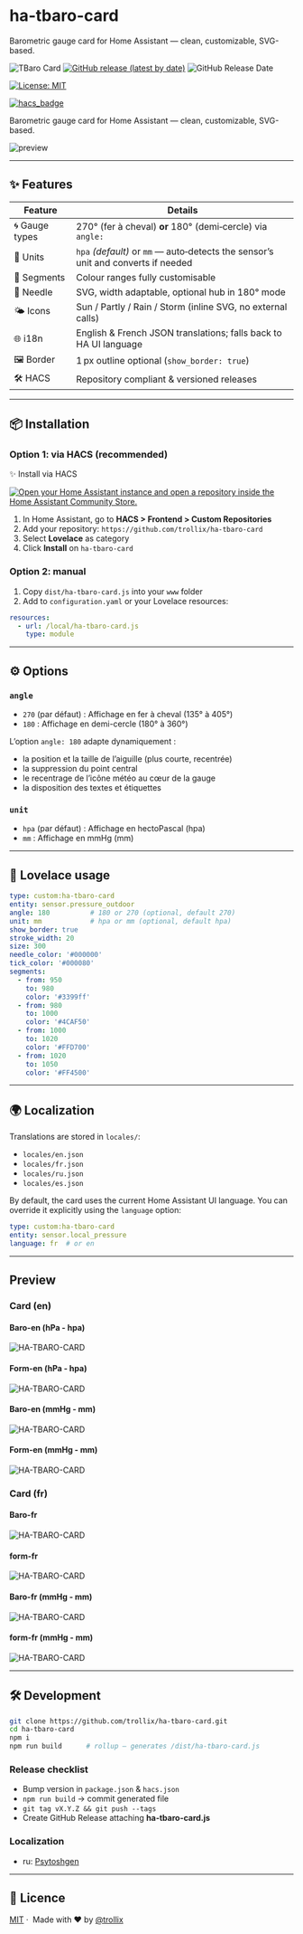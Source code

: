 # ha-tbaro-card

Barometric gauge card for Home Assistant — clean, customizable, SVG-based.

![TBaro Card](https://img.shields.io/github/v/release/trollix/ha-tbaro-card)
[![GitHub release (latest by date)](https://img.shields.io/github/v/release/trollix/ha-tbaro-card)](https://github.com/trollix/ha-tbaro-card/releases)
![GitHub Release Date](https://img.shields.io/github/release-date/trollix/ha-tbaro-card)

[![License: MIT](https://img.shields.io/badge/License-MIT-yellow.svg)](LICENSE)

[![hacs_badge](https://img.shields.io/badge/HACS-Default-orange.svg?style=flat)](https://github.com/custom-components/hacs)

Barometric gauge card for Home Assistant — clean, customizable, SVG-based.

![preview](https://github.com/trollix/ha-tbaro-card/blob/main/img_tbaro_en.png?raw=true)

---

## ✨  Features

| Feature | Details |
|---------|---------|
| 🌀 Gauge types | 270° (fer à cheval) **or** 180° (demi‑cercle) via `angle:` |
| 📏 Units | `hpa` *(default)* or `mm` — auto‑detects the sensor’s unit and converts if needed |
| 🎨 Segments | Colour ranges fully customisable |
| 📍 Needle | SVG, width adaptable, optional hub in 180° mode |
| 🌤  Icons | Sun / Partly / Rain / Storm (inline SVG, no external calls) |
| 🌐 i18n | English & French JSON translations; falls back to HA UI language |
| 🖼  Border | 1 px outline optional (`show_border: true`) |
| 🛠  HACS | Repository compliant & versioned releases |

---

## 📦 Installation

### Option 1: via HACS (recommended)

✨ Install via HACS

[![Open your Home Assistant instance and open a repository inside the Home Assistant Community Store.](https://my.home-assistant.io/badges/hacs_repository.svg)](https://my.home-assistant.io/redirect/hacs_repository/?owner=trollix&repository=ha-tbaro-card)

1. In Home Assistant, go to **HACS > Frontend > Custom Repositories**
2. Add your repository: `https://github.com/trollix/ha-tbaro-card`
3. Select **Lovelace** as category
4. Click **Install** on `ha-tbaro-card`

### Option 2: manual

1. Copy `dist/ha-tbaro-card.js` into your `www` folder
2. Add to `configuration.yaml` or your Lovelace resources:

```yaml
resources:
  - url: /local/ha-tbaro-card.js
    type: module
```

---

## ⚙️ Options

### `angle`

- `270` (par défaut) : Affichage en fer à cheval (135° à 405°)
- `180` : Affichage en demi-cercle (180° à 360°)

L’option `angle: 180` adapte dynamiquement :

- la position et la taille de l’aiguille (plus courte, recentrée)
- la suppression du point central
- le recentrage de l’icône météo au cœur de la gauge
- la disposition des textes et étiquettes

### `unit`

- `hpa` (par défaut) : Affichage en hectoPascal (hpa)
- `mm` : Affichage en mmHg (mm)

---

## 🧩  Lovelace usage

```yaml
type: custom:ha-tbaro-card
entity: sensor.pressure_outdoor
angle: 180          # 180 or 270 (optional, default 270)
unit: mm            # hpa or mm (optional, default hpa)
show_border: true
stroke_width: 20
size: 300
needle_color: '#000000'
tick_color: '#000080'
segments:
  - from: 950
    to: 980
    color: '#3399ff'
  - from: 980
    to: 1000
    color: '#4CAF50'
  - from: 1000
    to: 1020
    color: '#FFD700'
  - from: 1020
    to: 1050
    color: '#FF4500'
```

---

## 🌍 Localization

Translations are stored in `locales/`:

- `locales/en.json`
- `locales/fr.json`
- `locales/ru.json`
- `locales/es.json`

By default, the card uses the current Home Assistant UI language.
You can override it explicitly using the `language` option:

```yaml
type: custom:ha-tbaro-card
entity: sensor.local_pressure
language: fr  # or en
```

---

## Preview

### Card (en)

#### Baro-en (hPa - hpa)

![HA-TBARO-CARD](https://github.com/trollix/ha-tbaro-card/blob/main/img_tbaro_en_hpa.png?raw=true "Ha TBaro Card")

#### Form-en (hPa - hpa)

![HA-TBARO-CARD](https://github.com/trollix/ha-tbaro-card/blob/main/img_form_en_hpa.png?raw=true "Ha TBaro Card")

#### Baro-en (mmHg - mm)

![HA-TBARO-CARD](https://github.com/trollix/ha-tbaro-card/blob/main/img_tbaro_en.png_mm?raw=true "Ha TBaro Card")

#### Form-en (mmHg - mm)

![HA-TBARO-CARD](https://github.com/trollix/ha-tbaro-card/blob/main/img_form_en_mm.png?raw=true "Ha TBaro Card")

### Card (fr)

#### Baro-fr

![HA-TBARO-CARD](https://github.com/trollix/ha-tbaro-card/blob/main/img_tbaro_fr.png?raw=true "Ha TBaro Card")

#### form-fr

![HA-TBARO-CARD](https://github.com/trollix/ha-tbaro-card/blob/main/img_form_fr.png?raw=true "Ha TBaro Card")

#### Baro-fr (mmHg - mm)

![HA-TBARO-CARD](https://github.com/trollix/ha-tbaro-card/blob/main/img_tbaro_fr_mm.png?raw=true "Ha TBaro Card")

#### form-fr (mmHg - mm)

![HA-TBARO-CARD](https://github.com/trollix/ha-tbaro-card/blob/main/img_form_fr_mm.png?raw=true "Ha TBaro Card")

---

## 🛠️  Development

```bash
git clone https://github.com/trollix/ha-tbaro-card.git
cd ha-tbaro-card
npm i
npm run build      # rollup – generates /dist/ha-tbaro-card.js
```

### Release checklist

- Bump version in `package.json` & `hacs.json`
- `npm run build` → commit generated file
- `git tag vX.Y.Z && git push --tags`
- Create GitHub Release attaching **ha-tbaro-card.js**

### Localization

- ru: [Psytoshgen](https://github.com/Psytoshgen "Psytoshgen")

---

## 📄  Licence

[MIT](LICENSE)  ·  Made with ❤️  by [@trollix](https://github.com/trollix)
